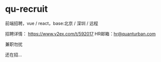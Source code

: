 # qu-recruit
前端招聘，vue / react，base:北京 / 深圳 / 远程

招聘详情： https://www.v2ex.com/t/592017
HR邮箱：hr@quanturban.com

兼职勿扰

还在招...

